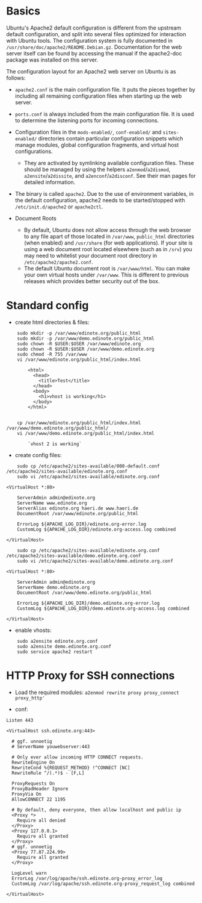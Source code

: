 # Basics

Ubuntu's Apache2 default configuration is different from the upstream default configuration, and split into several files optimized for interaction with Ubuntu tools. The configuration system is fully documented in `/usr/share/doc/apache2/README.Debian.gz`. Documentation for the web server itself can be found by accessing the manual if the apache2-doc package was installed on this server.

The configuration layout for an Apache2 web server on Ubuntu is as follows:

* `apache2.conf` is the main configuration file. It puts the pieces together by including all remaining configuration files when starting up the web server.
* `ports.conf` is always included from the main configuration file. It is used to determine the listening ports for incoming connections.
* Configuration files in the `mods-enabled/`, `conf-enabled/` and `sites-enabled/` directories contain particular configuration snippets which manage modules, global configuration fragments, and virtual host configurations.
  * They are activated by symlinking available configuration files. These should be managed by using the helpers `a2enmod`/`a2dismod`, `a2ensite`/`a2dissite`, and `a2enconf`/`a2disconf`. See their man pages for detailed information.
* The binary is called `apache2`. Due to the use of environment variables, in the default configuration, apache2 needs to be started/stopped with `/etc/init.d/apache2` or `apache2ctl`.

* Document Roots
  * By default, Ubuntu does not allow access through the web browser to any file apart of those located in `/var/www`, `public_html` directories (when enabled) and `/usr/share` (for web applications). If your site is using a web document root located elsewhere (such as in `/srv`) you may need to whitelist your document root directory in `/etc/apache2/apache2.conf`.
  * The default Ubuntu document root is `/var/www/html`. You can make your own virtual hosts under `/var/www`. This is different to previous releases which provides better security out of the box.


# Standard config

* create html directories & files:

```
    sudo mkdir -p /var/www/edinote.org/public_html
    sudo mkdir -p /var/www/demo.edinote.org/public_html
    sudo chown -R $USER:$USER /var/www/edinote.org
    sudo chown -R $USER:$USER /var/www/demo.edinote.org
    sudo chmod -R 755 /var/www
    vi /var/www/edinote.org/public_html/index.html

        <html>
          <head>
            <title>Test</title>
          </head>
          <body>
            <h1>vhost is working</h1>
          </body>
        </html>
    

    cp /var/www/edinote.org/public_html/index.html /var/www/demo.edinote.org/public_html/
    vi /var/www/demo.edinote.org/public_html/index.html
    
        `vhost 2 is working`
```

* create config files:

```
    sudo cp /etc/apache2/sites-available/000-default.conf /etc/apache2/sites-available/edinote.org.conf
    sudo vi /etc/apache2/sites-available/edinote.org.conf
    
<VirtualHost *:80>

	ServerAdmin admin@edinote.org
	ServerName www.edinote.org
	ServerAlias edinote.org haeri.de www.haeri.de
	DocumentRoot /var/www/edinote.org/public_html

	ErrorLog ${APACHE_LOG_DIR}/edinote.org-error.log
	CustomLog ${APACHE_LOG_DIR}/edinote.org-access.log combined

</VirtualHost>

    sudo cp /etc/apache2/sites-available/edinote.org.conf /etc/apache2/sites-available/demo.edinote.org.conf
    sudo vi /etc/apache2/sites-available/demo.edinote.org.conf

<VirtualHost *:80>
	
	ServerAdmin admin@edinote.org
	ServerName demo.edinote.org
	DocumentRoot /var/www/demo.edinote.org/public_html

	ErrorLog ${APACHE_LOG_DIR}/demo.edinote.org-error.log
	CustomLog ${APACHE_LOG_DIR}/demo.edinote.org-access.log combined

</VirtualHost>
```

* enable vhosts:
```
    sudo a2ensite edinote.org.conf
    sudo a2ensite demo.edinote.org.conf
    sudo service apache2 restart
```



# HTTP Proxy for SSH connections


* Load the required modules:
`a2enmod rewrite proxy proxy_connect proxy_http'`

* conf:

```
Listen 443

<VirtualHost ssh.edinote.org:443>

  # ggf. unnoetig
  # ServerName youwebserver:443

  # Only ever allow incoming HTTP CONNECT requests.
  RewriteEngine On
  RewriteCond %{REQUEST_METHOD} !^CONNECT [NC]
  RewriteRule ^/(.*)$ - [F,L]

  ProxyRequests On
  ProxyBadHeader Ignore
  ProxyVia On
  AllowCONNECT 22 1195

  # By default, deny everyone, then allow localhost and public ip
  <Proxy *>
    Require all denied
  </Proxy>
  <Proxy 127.0.0.1>
    Require all granted
  </Proxy>
  # ggf. unnoetig
  <Proxy 77.87.224.99>
    Require all granted
  </Proxy>

  LogLevel warn
  ErrorLog /var/log/apache/ssh.edinote.org-proxy_error_log
  CustomLog /var/log/apache/ssh.edinote.org-proxy_request_log combined

</VirtualHost>
```

